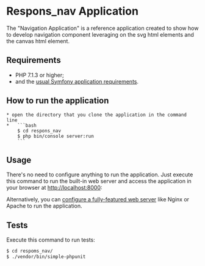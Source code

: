 Respons_nav Application
========================

The "Navigation Application" is a reference application created to show how
to develop navigation component leveraging on the svg html elements and the canvas html element.

Requirements
------------

  * PHP 7.1.3 or higher;
  * and the [usual Symfony application requirements][1].

How to run the application
--------------------------
	* open the directory that you clone the application in the command line
	* 	```bash
		$ cd respons_nav
		$ php bin/console server:run
		```

Usage
-----

There's no need to configure anything to run the application. Just execute this
command to run the built-in web server and access the application in your
browser at <http://localhost:8000>:

Alternatively, you can [configure a fully-featured web server][2] like Nginx
or Apache to run the application.

Tests
-----

Execute this command to run tests:

```bash
$ cd respoms_nav/
$ ./vendor/bin/simple-phpunit
```

[1]: https://symfony.com/doc/current/reference/requirements.html
[2]: https://symfony.com/doc/current/cookbook/configuration/web_server_configuration.html

